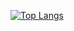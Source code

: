 [![Top Langs](https://github-readme-stats.vercel.app/api/top-langs/?username=BreezeBM&langs_count=8)](https://github.com/anuraghazra/github-readme-stats)
